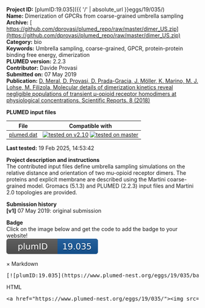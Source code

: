 **Project ID:** [plumID:19.035]({{ '/' | absolute_url }}eggs/19/035/)  
**Name:**  Dimerization of GPCRs from coarse-grained umbrella sampling  
**Archive:** [ https://github.com/dprovasi/plumed_repo/raw/master/dimer_US.zip](https://github.com/dprovasi/plumed_repo/raw/master/dimer_US.zip)  
**Category:**  bio  
**Keywords:**  Umbrella sampling, coarse-grained, GPCR, protein-protein binding free energy, dimerization  
**PLUMED version:**  2.2.3  
**Contributor:**  Davide Provasi  
**Submitted on:** 07 May 2019  
**Publication:** [D. Meral, D. Provasi, D. Prada-Gracia, J. Möller, K. Marino, M. J. Lohse, M. Filizola, Molecular details of dimerization kinetics reveal negligible populations of transient µ-opioid receptor homodimers at physiological concentrations. Scientific Reports. 8 (2018)](http://dx.doi.org/10.1038/s41598-018-26070-8)  
  
**PLUMED input files**  
  
| File     | Compatible with |  
|:--------:|:--------:|  
| [plumed.dat](./data/plumed.dat.md) |  [![tested on v2.10](https://img.shields.io/badge/v2.10-passing-green.svg)](data/plumed.dat.plumed.stderr) [![tested on master](https://img.shields.io/badge/master-passing-green.svg)](data/plumed.dat.plumed_master.stderr) |  
  
**Last tested:**  19 Feb 2025, 14:53:42
  
**Project description and instructions**  
The contributed input files define umbrella sampling simulations on the relative distance and orientation of two mu-opioid receptor dimers. The proteins and explicit membrane are described using the Martini coarse-grained model. Gromacs (5.1.3) and PLUMED (2.2.3) input files and Martini 2.0 topologies are provided.

  
**Submission history**  
**[v1]** 07 May 2019: original submission  
  
**Badge**  
Click on the image below and get the code to add the badge to your website!  
<img src="./badge.svg" alt="plumeDnest:19.035" id="myBtn" class="badge">
<div id="myModal" class="modal">
  <div class="modal-content">
    <span class="close">&times;</span>
    Markdown<pre>[![plumID:19.035](https://www.plumed-nest.org/eggs/19/035/badge.svg)](https://www.plumed-nest.org/eggs/19/035/)</pre>
    HTML<pre>&lt;a href="https://www.plumed-nest.org/eggs/19/035/"&gt;&lt;img src="https://www.plumed-nest.org/eggs/19/035/badge.svg" alt="plumID:19.035"&gt;&lt;/a&gt;</pre>
  </div>
</div>
